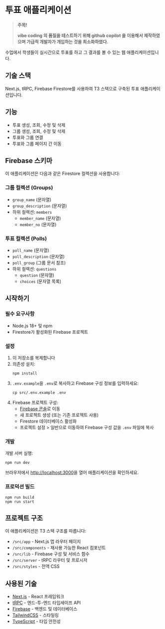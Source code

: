 # 투표 애플리케이션

> **주목!**
>
> **vibe coding 의 품질을 테스트하기 위해 github copilot 을 이용해서 제작하였으며 가급적 개발자가 개입하는 것을 최소화하였다.**

수업에서 학생들이 실시간으로 투표를 하고 그 결과를 볼 수 있는 웹 애플리케이션입니다.

## 기술 스택

Next.js, tRPC, Firebase Firestore를 사용하여 T3 스택으로 구축된 투표 애플리케이션입니다.

## 기능

- 투표 생성, 조회, 수정 및 삭제
- 그룹 생성, 조회, 수정 및 삭제
- 투표와 그룹 연결
- 투표와 그룹 페이지 간 이동

## Firebase 스키마

이 애플리케이션은 다음과 같은 Firestore 컬렉션을 사용합니다:

### 그룹 컬렉션 (Groups)

- `group_name` (문자열)
- `group_description` (문자열)
- 하위 컬렉션: `members`
  - `member_name` (문자열)
  - `member_no` (문자열)

### 투표 컬렉션 (Polls)

- `poll_name` (문자열)
- `poll_description` (문자열)
- `poll_group` (그룹 문서 참조)
- 하위 컬렉션: `questions`
  - `question` (문자열)
  - `choices` (문자열 목록)

## 시작하기

### 필수 요구사항

- Node.js 18+ 및 npm
- Firestore가 활성화된 Firebase 프로젝트

### 설정

1. 이 저장소를 복제합니다
2. 의존성 설치:
   ```
   npm install
   ```
3. `.env.example`을 `.env`로 복사하고 Firebase 구성 정보를 입력하세요:
   ```
   cp src/.env.example .env
   ```
4. Firebase 프로젝트 구성:
   - [Firebase 콘솔](https://console.firebase.google.com/)로 이동
   - 새 프로젝트 생성 (또는 기존 프로젝트 사용)
   - Firestore 데이터베이스 활성화
   - 프로젝트 설정 > 일반으로 이동하여 Firebase 구성 값을 `.env` 파일에 복사

### 개발

개발 서버 실행:

```
npm run dev
```

브라우저에서 [http://localhost:3000](http://localhost:3000)을 열어 애플리케이션을 확인하세요.

### 프로덕션 빌드

```
npm run build
npm run start
```

## 프로젝트 구조

이 애플리케이션은 T3 스택 구조를 따릅니다:

- `/src/app` - Next.js 앱 라우터 페이지
- `/src/components` - 재사용 가능한 React 컴포넌트
- `/src/lib` - Firebase 구성 및 서비스 함수
- `/src/server` - tRPC 라우터 및 프로시저
- `/src/styles` - 전역 CSS

## 사용된 기술

- [Next.js](https://nextjs.org/) - React 프레임워크
- [tRPC](https://trpc.io/) - 엔드-투-엔드 타입세이프 API
- [Firebase](https://firebase.google.com/) - 백엔드 및 데이터베이스
- [TailwindCSS](https://tailwindcss.com/) - 스타일링
- [TypeScript](https://www.typescriptlang.org/) - 타입 안전성
